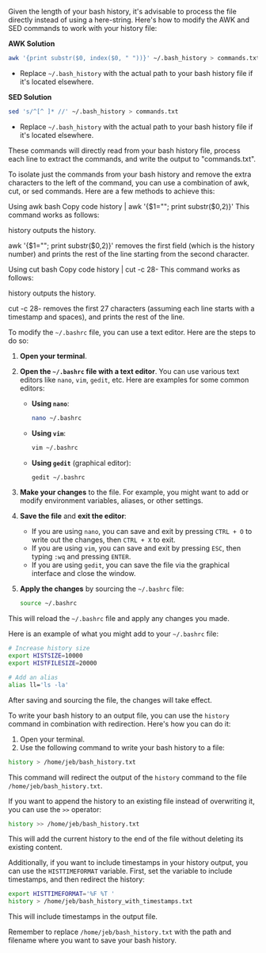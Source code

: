 Given the length of your bash history, it's advisable to process the file directly instead of using a here-string. Here's how to modify the AWK and SED commands to work with your history file:

**AWK Solution**

```bash
awk '{print substr($0, index($0, " "))}' ~/.bash_history > commands.txt
```

* Replace `~/.bash_history` with the actual path to your bash history file if it's located elsewhere.

**SED Solution**

```bash
sed 's/^[^ ]* //' ~/.bash_history > commands.txt
```

* Replace `~/.bash_history` with the actual path to your bash history file if it's located elsewhere.

These commands will directly read from your bash history file, process each line to extract the commands, and write the output to "commands.txt".











To isolate just the commands from your bash history and remove the extra characters to the left of the command, you can use a combination of awk, cut, or sed commands. Here are a few methods to achieve this:

Using awk
bash
Copy code
history | awk '{$1=""; print substr($0,2)}'
This command works as follows:

history outputs the history.

awk '{$1=""; print substr($0,2)}' removes the first field (which is the history number) and prints the rest of the line starting from the second character.

Using cut
bash
Copy code
history | cut -c 28-
This command works as follows:

history outputs the history.

cut -c 28- removes the first 27 characters (assuming each line starts with a timestamp and spaces), and prints the rest of the line.

To modify the `~/.bashrc` file, you can use a text editor. Here are the steps to do so:

1. **Open your terminal**.

2. **Open the `~/.bashrc` file with a text editor**. You can use various text editors like `nano`, `vim`, `gedit`, etc. Here are examples for some common editors:

   - **Using `nano`**:

     ```bash
     nano ~/.bashrc
     ```

   - **Using `vim`**:

     ```bash
     vim ~/.bashrc
     ```

   - **Using `gedit`** (graphical editor):

     ```bash
     gedit ~/.bashrc
     ```

3. **Make your changes** to the file. For example, you might want to add or modify environment variables, aliases, or other settings.

4. **Save the file** and **exit the editor**:

   - If you are using `nano`, you can save and exit by pressing `CTRL + O` to write out the changes, then `CTRL + X` to exit.
   - If you are using `vim`, you can save and exit by pressing `ESC`, then typing `:wq` and pressing `ENTER`.
   - If you are using `gedit`, you can save the file via the graphical interface and close the window.

5. **Apply the changes** by sourcing the `~/.bashrc` file:

   ```bash
   source ~/.bashrc
   ```

This will reload the `~/.bashrc` file and apply any changes you made.

Here is an example of what you might add to your `~/.bashrc` file:

```bash
# Increase history size
export HISTSIZE=10000
export HISTFILESIZE=20000

# Add an alias
alias ll='ls -la'
```

After saving and sourcing the file, the changes will take effect.

To write your bash history to an output file, you can use the `history` command in combination with redirection. Here's how you can do it:

1. Open your terminal.
2. Use the following command to write your bash history to a file:

```bash
history > /home/jeb/bash_history.txt
```

This command will redirect the output of the `history` command to the file `/home/jeb/bash_history.txt`.

If you want to append the history to an existing file instead of overwriting it, you can use the `>>` operator:

```bash
history >> /home/jeb/bash_history.txt
```

This will add the current history to the end of the file without deleting its existing content.

Additionally, if you want to include timestamps in your history output, you can use the `HISTTIMEFORMAT` variable. First, set the variable to include timestamps, and then redirect the history:

```bash
export HISTTIMEFORMAT='%F %T '
history > /home/jeb/bash_history_with_timestamps.txt
```

This will include timestamps in the output file.

Remember to replace `/home/jeb/bash_history.txt` with the path and filename where you want to save your bash history.
